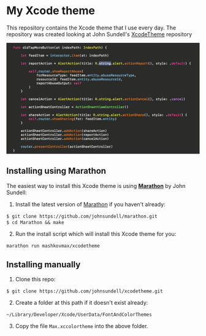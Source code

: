 # My Xcode theme

This repository contains the Xcode theme that I use every day. The repository was created looking at John Sundell's [XcodeTheme](https://github.com/JohnSundell/XcodeTheme) repository

![](Preview.png)

## Installing using Marathon

The easiest way to install this Xcode theme is using **[Marathon](https://github.com/johnsundell/marathon)** by John Sundell:

1. Install the latest version of [Marathon](https://github.com/JohnSundell/Marathon) if you haven't already:
```
$ git clone https://github.com/johnsundell/marathon.git
$ cd Marathon && make
```

2. Run the install script which will install this Xcode theme for you:
```
marathon run mashkovmax/xcodetheme
```

## Installing manually

1. Clone this repo:
```
$ git clone https://github.com/johnsundell/xcodetheme.git
```

2. Create a folder at this path if it doesn't exist already:
```
~/Library/Developer/Xcode/UserData/FontAndColorThemes
```

3. Copy the file `Max.xccolortheme` into the above folder.
